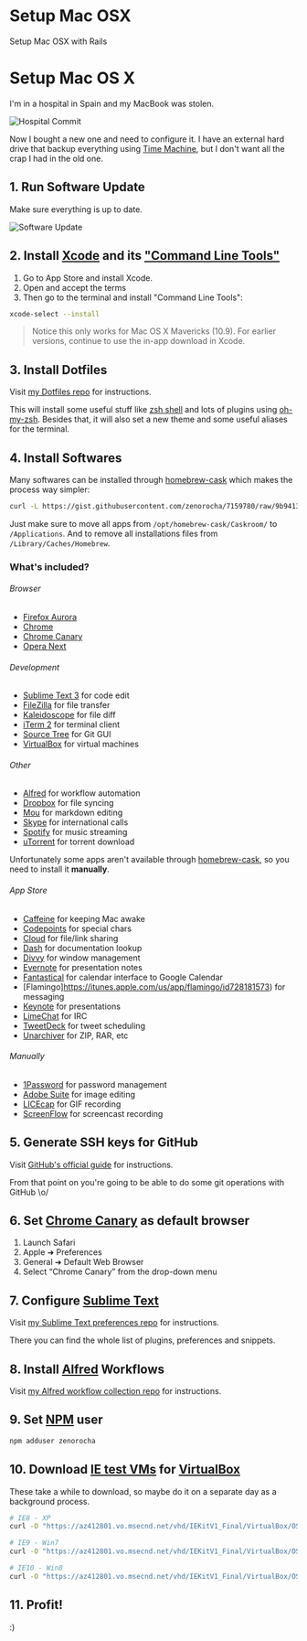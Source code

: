 # Setup Mac OSX
Setup Mac OSX with Rails
# Setup Mac OS X

I'm in a hospital in Spain and my MacBook was stolen.

![Hospital Commit](http://f.cl.ly/items/432c1g1V0B3s1l1j0j2Z/hospital-commit.jpg)

Now I bought a new one and need to configure it. I have an external hard drive that backup everything using [Time Machine](http://www.apple.com/osx/apps/#timemachine), but I don't want all the crap I had in the old one.

## 1. Run Software Update

Make sure everything is up to date.

![Software Update](http://f.cl.ly/items/382O04411U0a1i0G2E3j/software-update.png)

## 2. Install [Xcode](https://developer.apple.com/xcode/) and its ["Command Line Tools"](https://developer.apple.com/downloads/index.action)

1. Go to App Store and install Xcode.
2. Open and accept the terms
3. Then go to the terminal and install "Command Line Tools":

  ```sh
  xcode-select --install
  ```

> Notice this only works for Mac OS X Mavericks (10.9). For earlier versions, continue to use the in-app download in Xcode.

## 3. Install Dotfiles

Visit [my Dotfiles repo](https://github.com/zenorocha/dotfiles) for instructions.

This will install some useful stuff like [zsh shell](http://www.zsh.org/) and lots of plugins using [oh-my-zsh](https://github.com/robbyrussell/oh-my-zsh). Besides that, it will also set a new theme and some useful aliases for the terminal.

## 4. Install Softwares

Many softwares can be installed through [homebrew-cask](https://github.com/phinze/homebrew-cask) which makes the process way simpler:

```sh
curl -L https://gist.githubusercontent.com/zenorocha/7159780/raw/9b9413ff1306d78be6447f4beddcf90e7e8b2b8a/softwares.sh | sh
```

Just make sure to move all apps from `/opt/homebrew-cask/Caskroom/` to `/Applications`. And to remove all installations files from `/Library/Caches/Homebrew`.

### What's included?

###### Browser

* [Firefox Aurora](http://www.mozilla.org/en-US/firefox/aurora/)
* [Chrome](https://www.google.com/intl/en/chrome/browser/)
* [Chrome Canary](https://www.google.com/intl/en/chrome/browser/canary.html)
* [Opera Next](http://www.opera.com/computer/next)

###### Development

* [Sublime Text 3](http://www.sublimetext.com/3) for code edit
* [FileZilla](https://filezilla-project.org/) for file transfer
* [Kaleidoscope](http://www.kaleidoscopeapp.com/) for file diff
* [iTerm 2](http://www.iterm2.com/#/section/home) for terminal client
* [Source Tree](http://www.sourcetreeapp.com/) for Git GUI
* [VirtualBox](https://www.virtualbox.org/) for virtual machines

###### Other

* [Alfred](http://www.alfredapp.com/) for workflow automation
* [Dropbox](https://www.dropbox.com/) for file syncing
* [Mou](http://mouapp.com/) for markdown editing
* [Skype](http://www.skype.com/en/) for international calls
* [Spotify](https://www.spotify.com) for music streaming
* [uTorrent](http://www.utorrent.com/) for torrent download

Unfortunately some apps aren't available through [homebrew-cask](https://github.com/phinze/homebrew-cask), so you need to install it **manually**.

###### App Store

* [Caffeine](http://lightheadsw.com/caffeine/) for keeping Mac awake
* [Codepoints](https://itunes.apple.com/us/app/codepoints/id499161264?mt=12) for special chars
* [Cloud](http://getcloudapp.com/) for file/link sharing
* [Dash](http://kapeli.com/) for documentation lookup
* [Divvy](http://mizage.com/divvy/) for window management
* [Evernote](http://evernote.com/) for presentation notes
* [Fantastical](http://flexibits.com/fantastical) for calendar interface to Google Calendar
* [Flamingo]https://itunes.apple.com/us/app/flamingo/id728181573) for messaging
* [Keynote](https://itunes.apple.com/us/app/keynote/id361285480) for presentations
* [LimeChat](http://limechat.net/mac/) for IRC
* [TweetDeck](https://itunes.apple.com/us/app/tweetdeck/id485812721?ls=1&mt=12) for tweet scheduling
* [Unarchiver](http://wakaba.c3.cx/s/apps/unarchiver) for ZIP, RAR, etc

###### Manually

* [1Password](https://agilebits.com/onepassword) for password management
* [Adobe Suite](http://www.adobe.com/products/creativecloud.html) for image editing
* [LICEcap](http://www.cockos.com/licecap/) for GIF recording
* [ScreenFlow](https://itunes.apple.com/us/app/screenflow-4/id573279886?mt=12) for screencast recording

## 5. Generate SSH keys for GitHub

Visit [GitHub's official guide](https://help.github.com/articles/generating-ssh-keys#platform-mac) for instructions.

From that point on you're going to be able to do some git operations with GitHub \o/

## 6. Set [Chrome Canary](https://www.google.com/intl/en/chrome/browser/canary.html) as default browser

1. Launch Safari
2. Apple ➜ Preferences
3. General ➜ Default Web Browser
4. Select “Chrome Canary” from the drop-down menu

## 7. Configure [Sublime Text](http://sublimetext.com/)

Visit [my Sublime Text preferences repo](https://github.com/zenorocha/sublime-preferences) for instructions.

There you can find the whole list of plugins, preferences and snippets.

## 8. Install [Alfred](http://alfredapp.com) Workflows

Visit [my Alfred workflow collection repo](https://github.com/zenorocha/alfred-workflows) for instructions.

## 9. Set [NPM](http://npmjs.org) user

```sh
npm adduser zenorocha
```

## 10. Download [IE test VMs](http://www.modern.ie/en-us/virtualization-tools) for [VirtualBox](https://www.virtualbox.org/)

These take a while to download, so maybe do it on a separate day as a background process.

```sh
# IE8 - XP
curl -O "https://az412801.vo.msecnd.net/vhd/IEKitV1_Final/VirtualBox/OSX/IE8_XP/IE8.XP.For.MacVirtualBox.ova"

# IE9 - Win7
curl -O "https://az412801.vo.msecnd.net/vhd/IEKitV1_Final/VirtualBox/OSX/IE9_Win7/IE9.Win7.For.MacVirtualBox.part{1.sfx,2.rar,3.rar,4.rar,5.rar}"

# IE10 - Win8
curl -O "https://az412801.vo.msecnd.net/vhd/IEKitV1_Final/VirtualBox/OSX/IE10_Win8/IE10.Win8.For.MacVirtualBox.part{1.sfx,2.rar,3.rar}"
```

## 11. Profit!

:)

